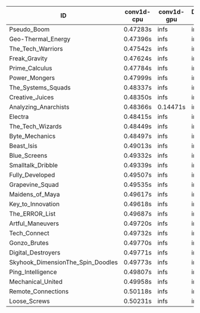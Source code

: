|ID|conv1d-cpu|conv1d-gpu|DWSPConv2D-gpu|gemm-gpu|avg|
|-|-|-|-|-|-|
|Pseudo_Boom|0.47283s|infs|infs|4.60654s|infs|
|Geo-Thermal_Energy|0.47396s|infs|infs|4.60490s|infs|
|The_Tech_Warriors|0.47542s|infs|infs|4.62624s|infs|
|Freak_Gravity|0.47624s|infs|infs|4.63298s|infs|
|Prime_Calculus|0.47784s|infs|infs|4.61583s|infs|
|Power_Mongers|0.47999s|infs|infs|4.62979s|infs|
|The_Systems_Squads|0.48337s|infs|infs|4.61985s|infs|
|Creative_Juices|0.48350s|infs|infs|4.64748s|infs|
|Analyzing_Anarchists|0.48366s|0.14471s|infs|4.62713s|infs|
|Electra|0.48415s|infs|infs|4.63275s|infs|
|The_Tech_Wizards|0.48449s|infs|infs|4.59823s|infs|
|Byte_Mechanics|0.48497s|infs|infs|4.63488s|infs|
|Beast_Isis|0.49013s|infs|infs|4.63107s|infs|
|Blue_Screens|0.49332s|infs|infs|4.60762s|infs|
|Smalltalk_Dribble|0.49339s|infs|infs|4.79091s|infs|
|Fully_Developed|0.49507s|infs|infs|4.67247s|infs|
|Grapevine_Squad|0.49535s|infs|infs|4.59446s|infs|
|Maidens_of_Maya|0.49617s|infs|infs|4.62272s|infs|
|Key_to_Innovation|0.49618s|infs|infs|4.58904s|infs|
|The_ERROR_List|0.49687s|infs|infs|4.60239s|infs|
|Artful_Maneuvers|0.49720s|infs|infs|4.63612s|infs|
|Tech_Connect|0.49732s|infs|infs|4.62200s|infs|
|Gonzo_Brutes|0.49770s|infs|infs|4.62140s|infs|
|Digital_Destroyers|0.49771s|infs|infs|4.61719s|infs|
|Skyhook_DimensionThe_Spin_Doodles|0.49773s|infs|infs|4.62695s|infs|
|Ping_Intelligence|0.49807s|infs|infs|4.64842s|infs|
|Mechanical_United|0.49958s|infs|infs|4.68134s|infs|
|Remote_Connections|0.50118s|infs|infs|4.67361s|infs|
|Loose_Screws|0.50231s|infs|infs|4.84415s|infs|
